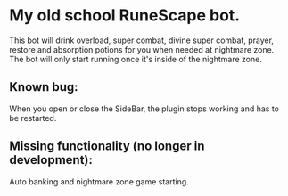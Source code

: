 # My old school RuneScape bot.

This bot will drink overload,  super combat, divine super combat, prayer, restore and absorption potions for you when needed at nightmare zone.
The bot will only start running once it's inside of the nightmare zone.

## Known bug:

When you open or close the SideBar, the plugin stops working and has to be restarted.

## Missing functionality (no longer in development):
Auto banking and nightmare zone game starting.

